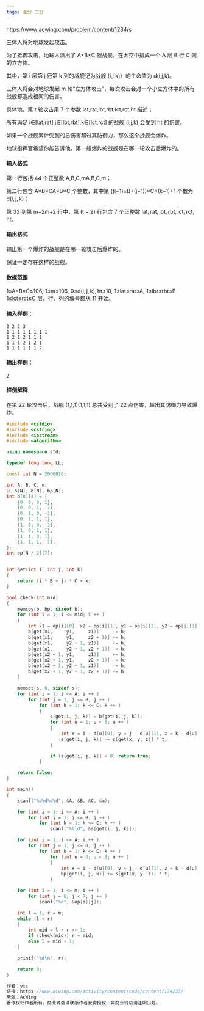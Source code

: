 ```yaml
---
tags: 差分 二分
---
```




https://www.acwing.com/problem/content/1234/s



三体人将对地球发起攻击。

为了抵御攻击，地球人派出了 A×B×C 艘战舰，在太空中排成一个 A 层 B 行 C 列的立方体。

其中，第 i 层第 j 行第 k 列的战舰记为战舰 (i,j,k)）的生命值为 d(i,j,k)。

三体人将会对地球发起 m 轮“立方体攻击”，每次攻击会对一个小立方体中的所有战舰都造成相同的伤害。

具体地，第 t 轮攻击用 7 个参数 lat,rat,lbt,rbt,lct,rct,ht 描述；

所有满足 i∈[lat,rat],j∈[lbt,rbt],k∈[lct,rct] 的战舰 (i,j,k) 会受到 ht 的伤害。

如果一个战舰累计受到的总伤害超过其防御力，那么这个战舰会爆炸。

地球指挥官希望你能告诉他，第一艘爆炸的战舰是在哪一轮攻击后爆炸的。

#### 输入格式

第一行包括 44 个正整数 A,B,C,mA,B,C,m；

第二行包含 A×B×CA×B×C 个整数，其中第 ((i−1)×B+(j−1))×C+(k−1)+1 个数为 d(i, j, k)；

第 33 到第 m+2m+2 行中，第 (t − 2) 行包含 7 个正整数 lat, rat, lbt, rbt, lct, rct, ht。

#### 输出格式

输出第一个爆炸的战舰是在哪一轮攻击后爆炸的。

保证一定存在这样的战舰。

#### 数据范围

1≤A×B×C≤106,
1≤m≤106,
0≤d(i, j, k), ht≤10,
1≤lat≤rat≤A,
1≤lbt≤rbt≤B
1≤lct≤rct≤C
层、行、列的编号都从 11 开始。

#### 输入样例：

```
2 2 2 3
1 1 1 1 1 1 1 1
1 2 1 2 1 1 1
1 1 1 2 1 2 1
1 1 1 1 1 1 2
```

#### 输出样例：

```
2
```

#### 样例解释

在第 22 轮攻击后，战舰 (1,1,1)(1,1,1) 总共受到了 22 点伤害，超出其防御力导致爆炸。



```cpp
#include <cstdio>
#include <cstring>
#include <iostream>
#include <algorithm>

using namespace std;

typedef long long LL;

const int N = 2000010;

int A, B, C, m;
LL s[N], b[N], bp[N];
int d[8][4] = {
    {0, 0, 0, 1},
    {0, 0, 1, -1},
    {0, 1, 0, -1},
    {0, 1, 1, 1},
    {1, 0, 0, -1},
    {1, 0, 1, 1},
    {1, 1, 0, 1},
    {1, 1, 1, -1},
};
int op[N / 2][7];


int get(int i, int j, int k)
{
    return (i * B + j) * C + k;
}

bool check(int mid)
{
    memcpy(b, bp, sizeof b);
    for (int i = 1; i <= mid; i ++ )
    {
        int x1 = op[i][0], x2 = op[i][1], y1 = op[i][2], y2 = op[i][3], z1 = op[i][4], z2 = op[i][5], h = op[i][6];
        b[get(x1,     y1,     z1)]     -= h;
        b[get(x1,     y1,     z2 + 1)] += h;
        b[get(x1,     y2 + 1, z1)]     += h;
        b[get(x1,     y2 + 1, z2 + 1)] -= h;
        b[get(x2 + 1, y1,     z1)]     += h;
        b[get(x2 + 1, y1,     z2 + 1)] -= h;
        b[get(x2 + 1, y2 + 1, z1)]     -= h;
        b[get(x2 + 1, y2 + 1, z2 + 1)] += h;
    }

    memset(s, 0, sizeof s);
    for (int i = 1; i <= A; i ++ )
        for (int j = 1; j <= B; j ++ )
            for (int k = 1; k <= C; k ++ )
            {
                s[get(i, j, k)] = b[get(i, j, k)];
                for (int u = 1; u < 8; u ++ )
                {
                    int x = i - d[u][0], y = j - d[u][1], z = k - d[u][2], t = d[u][3];
                    s[get(i, j, k)] -= s[get(x, y, z)] * t;
                }

                if (s[get(i, j, k)] < 0) return true;
            }

    return false;
}

int main()
{
    scanf("%d%d%d%d", &A, &B, &C, &m);

    for (int i = 1; i <= A; i ++ )
        for (int j = 1; j <= B; j ++ )
            for (int k = 1; k <= C; k ++ )
                scanf("%lld", &s[get(i, j, k)]);

    for (int i = 1; i <= A; i ++ )
        for (int j = 1; j <= B; j ++ )
            for (int k = 1; k <= C; k ++ )
                for (int u = 0; u < 8; u ++ )
                {
                    int x = i - d[u][0], y = j - d[u][1], z = k - d[u][2], t = d[u][3];
                    bp[get(i, j, k)] += s[get(x, y, z)] * t;
                }

    for (int i = 1; i <= m; i ++ )
        for (int j = 0; j < 7; j ++ )
            scanf("%d", &op[i][j]);

    int l = 1, r = m;
    while (l < r)
    {
        int mid = l + r >> 1;
        if (check(mid)) r = mid;
        else l = mid + 1;
    }

    printf("%d\n", r);

    return 0;
}

作者：yxc
链接：https://www.acwing.com/activity/content/code/content/174235/
来源：AcWing
著作权归作者所有。商业转载请联系作者获得授权，非商业转载请注明出处。
```

